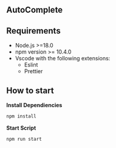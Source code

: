 ## AutoComplete

## Requirements

- Node.js >=18.0
- npm version >= 10.4.0
- Vscode with the following extensions:
  - Eslint
  - Prettier

## How to start

**Install Dependiencies**

```bash
npm install
```

**Start Script**

```bash
npm run start
```
